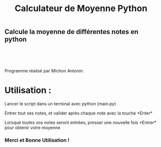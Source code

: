 
<h1 align="center">Calculateur de Moyenne Python</h1>
<p align="center"><img src"https://github.com/AntoninMichon/moyenne/blob/main/img/python.png"/></p>

<h2 class="Titre">Calcule la moyenne de différentes notes en python</h2>
<br>
<br>
<br>
<p class="Tag">Programme réalisé par Michon Antonin.</p>

# Utilisation :
<script>
    .Texte {
        color : #791CF8;
        font-size : 16px;
    }
    #ty {
        color : #26C4EC;
    }
</script>
<p class="Texte">Lancer le script dans un terminal avec python (main.py)</p>
<p class="Texte">Entrer tout ses notes, et valider après chaque note avec la touche *Enter*</p>
<p class="Texte">Lorsque toutes vos notes seront entrées, presser une nouvelle fois *Entrer* pour obtenir votre moyenne</p>
<h3 id="ty">Merci et Bonne Utilisation !</h3>